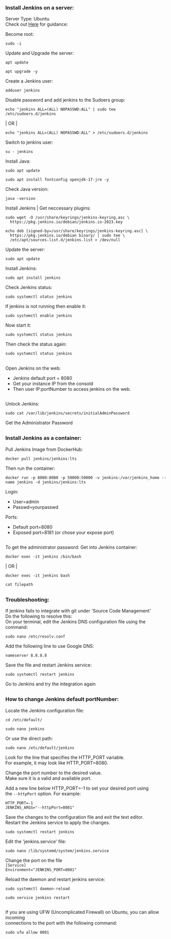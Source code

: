 ### Install Jenkins on a server:
Server Type: Ubuntu <br>
Check out [Here](https://www.jenkins.io/doc/book/installing/linux/#debianubuntu
) for guidance:  
 
Become root:
```
sudo -i 
```

Update and Upgrade the server:
```
apt update 
```
```
apt upgrade -y 
```
Create a Jenkins user: 
```
adduser jenkins
``` 
Disable password and add jenkins to the Sudoers group: 
```
echo "jenkins ALL=(ALL) NOPASSWD:ALL" | sudo tee /etc/sudoers.d/jenkins
```
| OR |
```
echo "jenkins ALL=(ALL) NOPASSWD:ALL" > /etc/sudoers.d/jenkins
```

Switch to jenkins user:
```
su - jenkins 
```

Install Java:
``` 
sudo apt update
```
```
sudo apt install fontconfig openjdk-17-jre -y
```
Check Java version:
```
java -version
```

Install Jenkins | Get neccessary plugins: 
```
sudo wget -O /usr/share/keyrings/jenkins-keyring.asc \
  https://pkg.jenkins.io/debian/jenkins.io-2023.key
```
```
echo deb [signed-by=/usr/share/keyrings/jenkins-keyring.asc] \
  https://pkg.jenkins.io/debian binary/ | sudo tee \
  /etc/apt/sources.list.d/jenkins.list > /dev/null
```
Update the server:
```
sudo apt update
```
Install Jenkins: 
```
sudo apt install jenkins
```

Check Jenkins status:
``` 
sudo systemctl status jenkins
```

If jenkins is not running then enable it:
``` 
sudo systemctl enable jenkins
```

Now start it:
```
sudo systemctl status jenkins
```
Then check the status again:
```
sudo systemctl status jenkins
```
##
Open Jenkins on the web: 
  - Jenkins default port = 8080
  - Get your instance IP from the consold 
  - Then user IP:portNumber to access jenkins on the web.
##
Unlock Jenkins: 
```
sudo cat /var/lib/jenkins/secrets/initialAdminPassword
```
Get the Administrator Password 
##

### Install Jenkins as a container:  
Pull Jenkins Image from DockerHub: 
```
docker pull jenkins/jenkins:lts
```
Then run the container:
``` 
docker run -p 8080:8080 -p 50000:50000 -v jenkins:/var/jenkins_home --name jenkins -d jenkins/jenkins:lts
```

Login:
- User=admin 
- Passwd=yourpasswd

Ports:
- Default port=8080
- Exposed port=8181 (or chose your expose port)

##
To get the administrator password:
Get into Jenkins container: 
```
docker exec -it jenkins /bin/bash
```
| OR |
```
docker exec -it jenkins bash
```
```
cat filepath 
```

##

### Troubleshooting: 
If jenkins fails to integrate with git under 'Source Code Management' <br>
Do the following to resolve this: <br> 
On your terminal, edit the Jenkins DNS configuration file using the command:
```
sudo nano /etc/resolv.conf 
```
Add the following line to use Google DNS:
```
nameserver 8.8.8.8
```
Save the file and restart Jenkins service:
```
sudo systemctl restart jenkins
```
Go to Jenkins and try the integration again 
##

### How to change Jenkins default portNumber: 
Locate the Jenkins configuration file:
```
cd /etc/default/ 
```
```
sudo nano jenkins 
```

Or use the direct path: 
``` 
sudo nano /etc/default/jenkins 
```
  
Look for the line that specifies the HTTP_PORT variable. <br> 
For example, it may look like HTTP_PORT=8080. <br>

Change the port number to the desired value. <br> 
Make sure it is a valid and available port. <br>

Add a new line below HTTP_PORT=-1 to set your desired port using <br> 
the `--httpPort` option. For example:
```
HTTP_PORT=-1
JENKINS_ARGS="--httpPort=8081"
```

Save the changes to the configuration file and exit the text editor. <br>
Restart the Jenkins service to apply the changes. 
```
sudo systemctl restart jenkins
```

Edit the 'jenkins.service' file:
```
sudo nano /lib/systemd/system/jenkins.service
```

Change the port on the file <br>
  `[Service]` <br>
  `Environment="JENKINS_PORT=8081"`

Reload the daemon and restart jenkins service:
```
sudo systemctl daemon-reload
```
```
sudo service jenkins restart
```
##
If you are using UFW (Uncomplicated Firewall) on Ubuntu, you can allow incoming <br> 
connections to the port with the following command:
```
sudo ufw allow 8081
```
## 